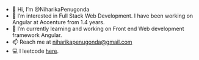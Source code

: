 - 👋 Hi, I’m @NiharikaPenugonda
- 👀 I’m interested in Full Stack Web Development. I have been working on Angular at Accenture from 1.4 years.
- 🌱 I’m currently learning and working on Front end Web development framework Angular.
- 📫 Reach me at niharikapenugonda@gmail.com
- 💻 I leetcode [here](https://leetcode.com/NiharikaPenugonda/).

<!--- - 💞️ I’m looking to collaborate on ...--->
<!---
NiharikaPenugonda/NiharikaPenugonda is a ✨ special ✨ repository because its `README.md` (this file) appears on your GitHub profile.
You can click the Preview link to take a look at your changes.
--->

